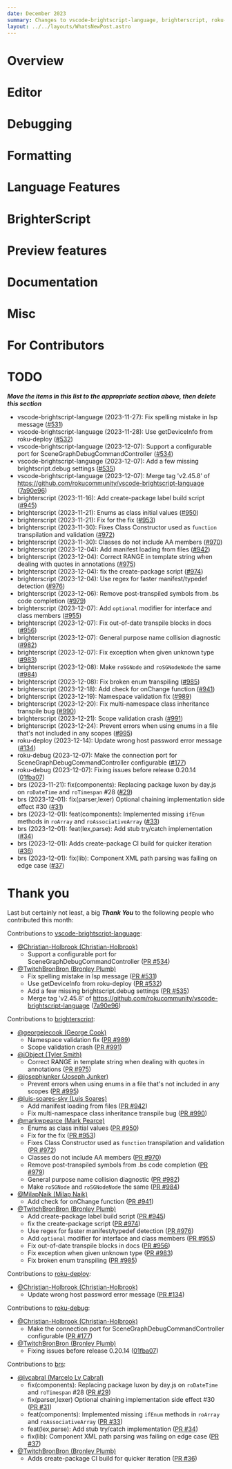 ```yaml
---
date: December 2023
summary: Changes to vscode-brightscript-language, brighterscript, roku-deploy, roku-debug, brs
layout: ../../layouts/WhatsNewPost.astro
---
```

# Overview

# Editor

# Debugging

# Formatting

# Language Features

# BrighterScript

# Preview features

# Documentation

# Misc

# For Contributors

# TODO
***Move the items in this list to the appropriate section above, then delete this section***
 - vscode-brightscript-language (2023-11-27): Fix spelling mistake in lsp message ([#531](https://github.com/RokuCommunity/vscode-brightscript-language/pull/531))
 - vscode-brightscript-language (2023-11-28): Use getDeviceInfo from roku-deploy ([#532](https://github.com/RokuCommunity/vscode-brightscript-language/pull/532))
 - vscode-brightscript-language (2023-12-07): Support a configurable port for SceneGraphDebugCommandController ([#534](https://github.com/RokuCommunity/vscode-brightscript-language/pull/534))
 - vscode-brightscript-language (2023-12-07): Add a few missing brightscript.debug settings ([#535](https://github.com/RokuCommunity/vscode-brightscript-language/pull/535))
 - vscode-brightscript-language (2023-12-07): Merge tag 'v2.45.8' of https://github.com/rokucommunity/vscode-brightscript-language ([7a90e96](https://github.com/RokuCommunity/vscode-brightscript-language/commit/7a90e96))
 - brighterscript (2023-11-16): Add create-package label build script ([#945](https://github.com/RokuCommunity/brighterscript/pull/945))
 - brighterscript (2023-11-21): Enums as class initial values ([#950](https://github.com/RokuCommunity/brighterscript/pull/950))
 - brighterscript (2023-11-21): Fix for the fix ([#953](https://github.com/RokuCommunity/brighterscript/pull/953))
 - brighterscript (2023-11-30): Fixes Class Constructor used as `function` transpilation and validation ([#972](https://github.com/RokuCommunity/brighterscript/pull/972))
 - brighterscript (2023-11-30): Classes do not include AA members ([#970](https://github.com/RokuCommunity/brighterscript/pull/970))
 - brighterscript (2023-12-04): Add manifest loading from files ([#942](https://github.com/RokuCommunity/brighterscript/pull/942))
 - brighterscript (2023-12-04): Correct RANGE in template string when dealing with quotes in annotations ([#975](https://github.com/RokuCommunity/brighterscript/pull/975))
 - brighterscript (2023-12-04): fix the create-package script ([#974](https://github.com/RokuCommunity/brighterscript/pull/974))
 - brighterscript (2023-12-04): Use regex for faster manifest/typedef detection ([#976](https://github.com/RokuCommunity/brighterscript/pull/976))
 - brighterscript (2023-12-06): Remove post-transpiled symbols from .bs code completion ([#979](https://github.com/RokuCommunity/brighterscript/pull/979))
 - brighterscript (2023-12-07): Add `optional` modifier for interface and class members ([#955](https://github.com/RokuCommunity/brighterscript/pull/955))
 - brighterscript (2023-12-07): Fix out-of-date transpile blocks in docs ([#956](https://github.com/RokuCommunity/brighterscript/pull/956))
 - brighterscript (2023-12-07): General purpose name collision diagnostic ([#982](https://github.com/RokuCommunity/brighterscript/pull/982))
 - brighterscript (2023-12-07): Fix exception when given unknown type ([#983](https://github.com/RokuCommunity/brighterscript/pull/983))
 - brighterscript (2023-12-08): Make `roSGNode` and `roSGNodeNode` the same ([#984](https://github.com/RokuCommunity/brighterscript/pull/984))
 - brighterscript (2023-12-08): Fix broken enum transpiling ([#985](https://github.com/RokuCommunity/brighterscript/pull/985))
 - brighterscript (2023-12-18): Add check for onChange function ([#941](https://github.com/RokuCommunity/brighterscript/pull/941))
 - brighterscript (2023-12-19): Namespace validation fix ([#989](https://github.com/RokuCommunity/brighterscript/pull/989))
 - brighterscript (2023-12-20): Fix multi-namespace class inheritance transpile bug ([#990](https://github.com/RokuCommunity/brighterscript/pull/990))
 - brighterscript (2023-12-21): Scope validation crash ([#991](https://github.com/RokuCommunity/brighterscript/pull/991))
 - brighterscript (2023-12-24): Prevent errors when using enums in a file that's not included in any scopes ([#995](https://github.com/RokuCommunity/brighterscript/pull/995))
 - roku-deploy (2023-12-14): Update wrong host password error message ([#134](https://github.com/RokuCommunity/roku-deploy/pull/134))
 - roku-debug (2023-12-07): Make the connection port for SceneGraphDebugCommandController configurable ([#177](https://github.com/RokuCommunity/roku-debug/pull/177))
 - roku-debug (2023-12-07): Fixing issues before release 0.20.14 ([01fba07](https://github.com/RokuCommunity/roku-debug/commit/01fba07))
 - brs (2023-11-21): fix(components): Replacing package luxon by day.js on `roDateTime` and `roTimespan` #28 ([#29](https://github.com/RokuCommunity/brs/pull/29))
 - brs (2023-12-01): fix(parser,lexer) Optional chaining implementation side effect #30 ([#31](https://github.com/RokuCommunity/brs/pull/31))
 - brs (2023-12-01): feat(components): Implemented missing `ifEnum` methods in `roArray` and `roAssociativeArray` ([#33](https://github.com/RokuCommunity/brs/pull/33))
 - brs (2023-12-01): feat(lex,parse): Add stub try/catch implementation ([#34](https://github.com/RokuCommunity/brs/pull/34))
 - brs (2023-12-01): Adds create-package CI build for quicker iteration ([#36](https://github.com/RokuCommunity/brs/pull/36))
 - brs (2023-12-01): fix(lib): Component XML path parsing was failing on edge case ([#37](https://github.com/RokuCommunity/brs/pull/37))

# Thank you

Last but certainly not least, a big **_Thank You_** to the following people who contributed this month:

Contributions to [vscode-brightscript-language](https://github.com/RokuCommunity/vscode-brightscript-language):

-   [@Christian-Holbrook (Christian-Holbrook)](https://github.com/Christian-Holbrook)
    -   Support a configurable port for SceneGraphDebugCommandController ([PR #534](https://github.com/RokuCommunity/vscode-brightscript-language/pull/534))
-   [@TwitchBronBron (Bronley Plumb)](https://github.com/TwitchBronBron)
    -   Fix spelling mistake in lsp message ([PR #531](https://github.com/RokuCommunity/vscode-brightscript-language/pull/531))
    -   Use getDeviceInfo from roku-deploy ([PR #532](https://github.com/RokuCommunity/vscode-brightscript-language/pull/532))
    -   Add a few missing brightscript.debug settings ([PR #535](https://github.com/RokuCommunity/vscode-brightscript-language/pull/535))
    -   Merge tag 'v2.45.8' of https://github.com/rokucommunity/vscode-brightscript-language ([7a90e96](https://github.com/RokuCommunity/vscode-brightscript-language/commit/7a90e96))

Contributions to [brighterscript](https://github.com/RokuCommunity/brighterscript):

-   [@georgejecook (George Cook)](https://github.com/georgejecook)
    -   Namespace validation fix ([PR #989](https://github.com/RokuCommunity/brighterscript/pull/989))
    -   Scope validation crash ([PR #991](https://github.com/RokuCommunity/brighterscript/pull/991))
-   [@iObject (Tyler Smith)](https://github.com/iObject)
    -   Correct RANGE in template string when dealing with quotes in annotations ([PR #975](https://github.com/RokuCommunity/brighterscript/pull/975))
-   [@josephjunker (Joseph Junker)](https://github.com/josephjunker)
    -   Prevent errors when using enums in a file that's not included in any scopes ([PR #995](https://github.com/RokuCommunity/brighterscript/pull/995))
-   [@luis-soares-sky (Luis Soares)](https://github.com/luis-soares-sky)
    -   Add manifest loading from files ([PR #942](https://github.com/RokuCommunity/brighterscript/pull/942))
    -   Fix multi-namespace class inheritance transpile bug ([PR #990](https://github.com/RokuCommunity/brighterscript/pull/990))
-   [@markwpearce (Mark Pearce)](https://github.com/markwpearce)
    -   Enums as class initial values ([PR #950](https://github.com/RokuCommunity/brighterscript/pull/950))
    -   Fix for the fix ([PR #953](https://github.com/RokuCommunity/brighterscript/pull/953))
    -   Fixes Class Constructor used as `function` transpilation and validation ([PR #972](https://github.com/RokuCommunity/brighterscript/pull/972))
    -   Classes do not include AA members ([PR #970](https://github.com/RokuCommunity/brighterscript/pull/970))
    -   Remove post-transpiled symbols from .bs code completion ([PR #979](https://github.com/RokuCommunity/brighterscript/pull/979))
    -   General purpose name collision diagnostic ([PR #982](https://github.com/RokuCommunity/brighterscript/pull/982))
    -   Make `roSGNode` and `roSGNodeNode` the same ([PR #984](https://github.com/RokuCommunity/brighterscript/pull/984))
-   [@MilapNaik (Milap Naik)](https://github.com/MilapNaik)
    -   Add check for onChange function ([PR #941](https://github.com/RokuCommunity/brighterscript/pull/941))
-   [@TwitchBronBron (Bronley Plumb)](https://github.com/TwitchBronBron)
    -   Add create-package label build script ([PR #945](https://github.com/RokuCommunity/brighterscript/pull/945))
    -   fix the create-package script ([PR #974](https://github.com/RokuCommunity/brighterscript/pull/974))
    -   Use regex for faster manifest/typedef detection ([PR #976](https://github.com/RokuCommunity/brighterscript/pull/976))
    -   Add `optional` modifier for interface and class members ([PR #955](https://github.com/RokuCommunity/brighterscript/pull/955))
    -   Fix out-of-date transpile blocks in docs ([PR #956](https://github.com/RokuCommunity/brighterscript/pull/956))
    -   Fix exception when given unknown type ([PR #983](https://github.com/RokuCommunity/brighterscript/pull/983))
    -   Fix broken enum transpiling ([PR #985](https://github.com/RokuCommunity/brighterscript/pull/985))

Contributions to [roku-deploy](https://github.com/RokuCommunity/roku-deploy):

-   [@Christian-Holbrook (Christian-Holbrook)](https://github.com/Christian-Holbrook)
    -   Update wrong host password error message ([PR #134](https://github.com/RokuCommunity/roku-deploy/pull/134))

Contributions to [roku-debug](https://github.com/RokuCommunity/roku-debug):

-   [@Christian-Holbrook (Christian-Holbrook)](https://github.com/Christian-Holbrook)
    -   Make the connection port for SceneGraphDebugCommandController configurable ([PR #177](https://github.com/RokuCommunity/roku-debug/pull/177))
-   [@TwitchBronBron (Bronley Plumb)](https://github.com/TwitchBronBron)
    -   Fixing issues before release 0.20.14 ([01fba07](https://github.com/RokuCommunity/roku-debug/commit/01fba07))

Contributions to [brs](https://github.com/RokuCommunity/brs):

-   [@lvcabral (Marcelo Lv Cabral)](https://github.com/lvcabral)
    -   fix(components): Replacing package luxon by day.js on `roDateTime` and `roTimespan` #28 ([PR #29](https://github.com/RokuCommunity/brs/pull/29))
    -   fix(parser,lexer) Optional chaining implementation side effect #30 ([PR #31](https://github.com/RokuCommunity/brs/pull/31))
    -   feat(components): Implemented missing `ifEnum` methods in `roArray` and `roAssociativeArray` ([PR #33](https://github.com/RokuCommunity/brs/pull/33))
    -   feat(lex,parse): Add stub try/catch implementation ([PR #34](https://github.com/RokuCommunity/brs/pull/34))
    -   fix(lib): Component XML path parsing was failing on edge case ([PR #37](https://github.com/RokuCommunity/brs/pull/37))
-   [@TwitchBronBron (Bronley Plumb)](https://github.com/TwitchBronBron)
    -   Adds create-package CI build for quicker iteration ([PR #36](https://github.com/RokuCommunity/brs/pull/36))